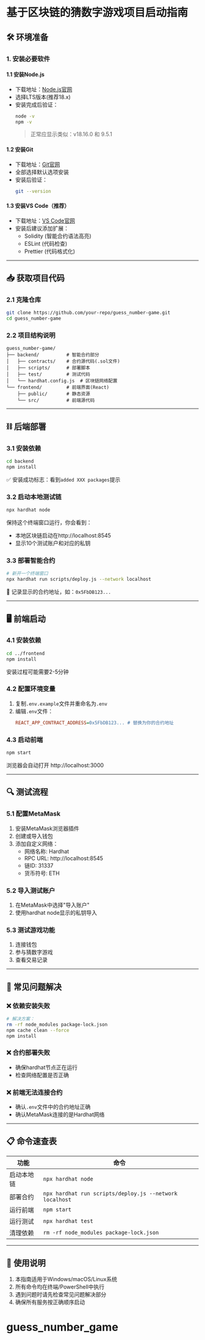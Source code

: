 # 基于区块链的猜数字游戏项目启动指南

## 🛠️ 环境准备

### 1. 安装必要软件

#### 1.1 安装Node.js
- 下载地址：[Node.js官网](https://nodejs.org/)
- 选择LTS版本(推荐18.x)
- 安装完成后验证：
  ```bash
  node -v
  npm -v
  ```
  > 正常应显示类似：v18.16.0 和 9.5.1

#### 1.2 安装Git
- 下载地址：[Git官网](https://git-scm.com/)
- 全部选择默认选项安装
- 安装后验证：
  ```bash
  git --version
  ```

#### 1.3 安装VS Code（推荐）
- 下载地址：[VS Code官网](https://code.visualstudio.com/)
- 安装后建议添加扩展：
  - Solidity (智能合约语法高亮)
  - ESLint (代码检查)
  - Prettier (代码格式化)

---

## 📥 获取项目代码

### 2.1 克隆仓库
```bash
git clone https://github.com/your-repo/guess_number-game.git
cd guess_number-game
```

### 2.2 项目结构说明
```
guess_number-game/
├── backend/          # 智能合约部分
│   ├── contracts/    # 合约源代码(.sol文件)
│   ├── scripts/      # 部署脚本
│   ├── test/         # 测试代码
│   └── hardhat.config.js  # 区块链网络配置
└── frontend/         # 前端界面(React)
    ├── public/       # 静态资源
    └── src/          # 前端源代码
```

---

## ⛓️ 后端部署

### 3.1 安装依赖
```bash
cd backend
npm install
```
✅ 安装成功标志：看到`added XXX packages`提示

### 3.2 启动本地测试链
```bash
npx hardhat node
```
保持这个终端窗口运行，你会看到：
- 本地区块链启动在http://localhost:8545
- 显示10个测试账户和对应的私钥

### 3.3 部署智能合约
```bash
# 新开一个终端窗口
npx hardhat run scripts/deploy.js --network localhost
```
📌 记录显示的合约地址，如：`0x5FbDB123...`

---

## 🖥️ 前端启动

### 4.1 安装依赖
```bash
cd ../frontend
npm install
```
安装过程可能需要2-5分钟

### 4.2 配置环境变量
1. 复制`.env.example`文件并重命名为`.env`
2. 编辑`.env`文件：
   ```ini
   REACT_APP_CONTRACT_ADDRESS=0x5FbDB123... # 替换为你的合约地址
   ```

### 4.3 启动前端
```bash
npm start
```
浏览器会自动打开 http://localhost:3000

---

## 🔍 测试流程

### 5.1 配置MetaMask
1. 安装MetaMask浏览器插件
2. 创建或导入钱包
3. 添加自定义网络：
   - 网络名称: Hardhat
   - RPC URL: http://localhost:8545 
   - 链ID: 31337
   - 货币符号: ETH

### 5.2 导入测试账户
1. 在MetaMask中选择"导入账户"
2. 使用hardhat node显示的私钥导入

### 5.3 测试游戏功能
1. 连接钱包
2. 参与猜数字游戏
3. 查看交易记录

---

## 🚨 常见问题解决

### ❌ 依赖安装失败
```bash
# 解决方案：
rm -rf node_modules package-lock.json
npm cache clean --force
npm install
```

### ❌ 合约部署失败
- 确保hardhat节点正在运行
- 检查网络配置是否正确

### ❌ 前端无法连接合约
- 确认`.env`文件中的合约地址正确
- 确认MetaMask连接的是Hardhat网络

---

## 📋 命令速查表

| 功能 | 命令 |
|------|------|
| 启动本地链 | `npx hardhat node` |
| 部署合约 | `npx hardhat run scripts/deploy.js --network localhost` |
| 运行前端 | `npm start` |
| 运行测试 | `npx hardhat test` |
| 清理依赖 | `rm -rf node_modules package-lock.json` |

---

## 📜 使用说明

1. 本指南适用于Windows/macOS/Linux系统
2. 所有命令均在终端/PowerShell中执行
3. 遇到问题时请先检查常见问题解决部分
4. 确保所有服务按正确顺序启动

# guess_number_game
